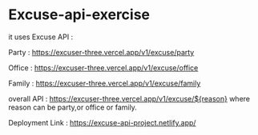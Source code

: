 # Excuse-api-exercise

it uses Excuse API :

Party : https://excuser-three.vercel.app/v1/excuse/party

Office : https://excuser-three.vercel.app/v1/excuse/office

Family : https://excuser-three.vercel.app/v1/excuse/family

overall API : https://excuser-three.vercel.app/v1/excuse/${reason} where reason can be party,or office or family.

Deployment Link : https://excuse-api-project.netlify.app/
